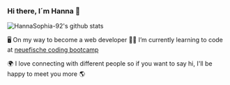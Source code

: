 ### Hi there, I´m Hanna 👋

![HannaSophia-92's github stats](https://github-readme-stats.vercel.app/api?username=HannaSophia-92&show_icons=true&theme=radical)


🖥  On my way to become a web developer
👩‍💻  I’m currently learning to code at [neuefische coding bootcamp](https://www.neuefische.de/)


🌍 I love connecting with different people so if you want to say hi, I'll be happy to meet you more 🌎
 
 <!--
**HannaSophia-92/HannaSophia-92** is a ✨ _special_ ✨ repository because its `README.md` (this file) appears on your GitHub profile.

Here are some ideas to get you started:

- 🔭 I’m currently working on..

- 👯 I’m looking to collaborate on ...
- 🤔 I’m looking for help with ...
- 💬 Ask me about ...
- 📫 How to reach me: ...
- 😄 Pronouns: ...
- ⚡ Fun fact: ...
-->
